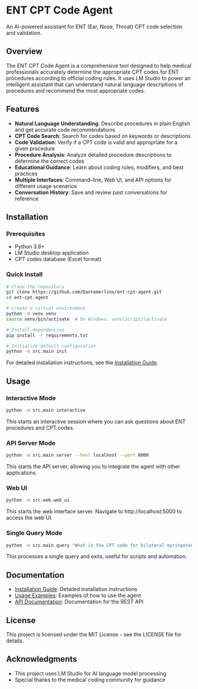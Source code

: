 # ENT CPT Code Agent

An AI-powered assistant for ENT (Ear, Nose, Throat) CPT code selection and validation.

## Overview

The ENT CPT Code Agent is a comprehensive tool designed to help medical professionals accurately determine the appropriate CPT codes for ENT procedures according to official coding rules. It uses LM Studio to power an intelligent assistant that can understand natural language descriptions of procedures and recommend the most appropriate codes.

## Features

- **Natural Language Understanding**: Describe procedures in plain English and get accurate code recommendations
- **CPT Code Search**: Search for codes based on keywords or descriptions
- **Code Validation**: Verify if a CPT code is valid and appropriate for a given procedure
- **Procedure Analysis**: Analyze detailed procedure descriptions to determine the correct codes
- **Educational Guidance**: Learn about coding rules, modifiers, and best practices
- **Multiple Interfaces**: Command-line, Web UI, and API options for different usage scenarios
- **Conversation History**: Save and review past conversations for reference

## Installation

### Prerequisites

- Python 3.8+
- LM Studio desktop application
- CPT codes database (Excel format)

### Quick Install

```bash
# Clone the repository
git clone https://github.com/Dantemerlino/ent-cpt-agent.git
cd ent-cpt-agent

# Create a virtual environment
python -m venv venv
source venv/bin/activate  # On Windows: venv\Scripts\activate

# Install dependencies
pip install -r requirements.txt

# Initialize default configuration
python -m src.main init
```

For detailed installation instructions, see the [Installation Guide](docs/installation.md).

## Usage

### Interactive Mode

```bash
python -m src.main interactive
```

This starts an interactive session where you can ask questions about ENT procedures and CPT codes.

### API Server Mode

```bash
python -m src.main server --host localhost --port 8000
```

This starts the API server, allowing you to integrate the agent with other applications.

### Web UI

```bash
python -m src.web.web_ui
```

This starts the web interface server. Navigate to http://localhost:5000 to access the web UI.

### Single Query Mode

```bash
python -m src.main query "What is the CPT code for bilateral myringotomy with tube insertion?"
```

This processes a single query and exits, useful for scripts and automation.

## Documentation

- [Installation Guide](docs/installation.md): Detailed installation instructions
- [Usage Examples](docs/usage_examples.md): Examples of how to use the agent
- [API Documentation](docs/api_docs.md): Documentation for the REST API

## License

This project is licensed under the MIT License - see the LICENSE file for details.

## Acknowledgments

- This project uses LM Studio for AI language model processing
- Special thanks to the medical coding community for guidance
